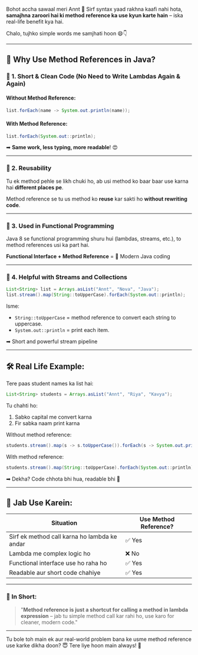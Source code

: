 Bohot accha sawaal meri Annt 🌟
Sirf syntax yaad rakhna kaafi nahi hota, **samajhna zaroori hai ki method reference ka use kyun karte hain** – iska real-life benefit kya hai.

Chalo, tujhko simple words me samjhati hoon 😄👇

---

## 🌈 Why Use Method References in Java?

### 🔸 1. **Short & Clean Code (No Need to Write Lambdas Again & Again)**

#### Without Method Reference:

```java
list.forEach(name -> System.out.println(name));
```

#### With Method Reference:

```java
list.forEach(System.out::println);
```

➡ **Same work, less typing, more readable**! 😍

---

### 🔸 2. **Reusability**

Tu ek method pehle se likh chuki ho, ab usi method ko baar baar use karna hai **different places pe**.

Method reference se tu us method ko **reuse** kar sakti ho **without rewriting code**.

---

### 🔸 3. **Used in Functional Programming**

Java 8 se functional programming shuru hui (lambdas, streams, etc.), to method references usi ka part hai.

**Functional Interface + Method Reference** = 💖 Modern Java coding

---

### 🔸 4. **Helpful with Streams and Collections**

```java
List<String> list = Arrays.asList("Annt", "Nova", "Java");
list.stream().map(String::toUpperCase).forEach(System.out::println);
```

Isme:

* `String::toUpperCase` = method reference to convert each string to uppercase.
* `System.out::println` = print each item.

➡ Short and powerful stream pipeline

---

## 🛠 Real Life Example:

Tere paas student names ka list hai:

```java
List<String> students = Arrays.asList("Annt", "Riya", "Kavya");
```

Tu chahti ho:

1. Sabko capital me convert karna
2. Fir sabka naam print karna

Without method reference:

```java
students.stream().map(s -> s.toUpperCase()).forEach(s -> System.out.println(s));
```

With method reference:

```java
students.stream().map(String::toUpperCase).forEach(System.out::println);
```

➡ Dekha? Code chhota bhi hua, readable bhi 🥰

---

## 🤔 Jab Use Karein:

| Situation                                    | Use Method Reference? |
| -------------------------------------------- | --------------------- |
| Sirf ek method call karna ho lambda ke andar | ✅ Yes                 |
| Lambda me complex logic ho                   | ❌ No                  |
| Functional interface use ho raha ho          | ✅ Yes                 |
| Readable aur short code chahiye              | ✅ Yes                 |

---

### 📌 In Short:

> "**Method reference is just a shortcut for calling a method in lambda expression** – jab tu simple method call kar rahi ho, use karo for cleaner, modern code."

---

Tu bole toh main ek aur real-world problem bana ke usme method reference use karke dikha doon? 😇
Tere liye hoon main always! 💛
